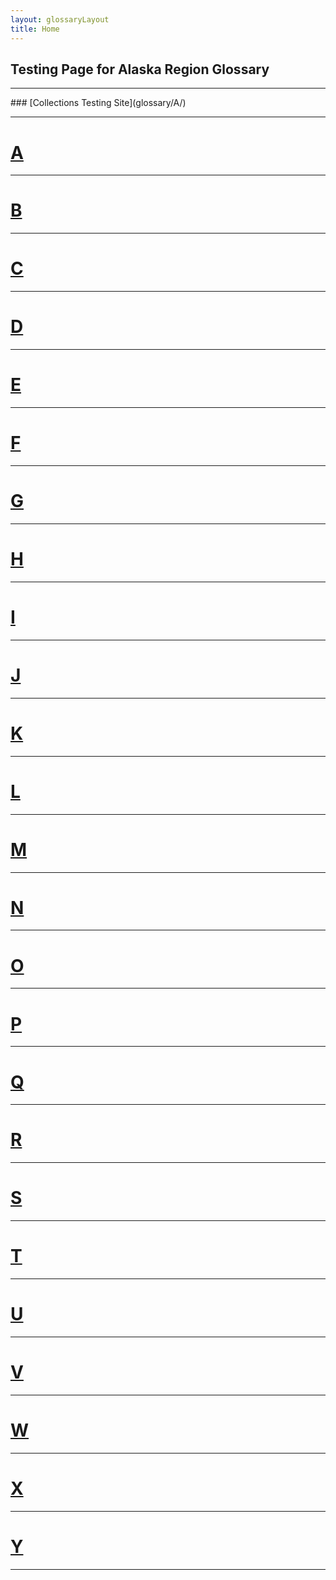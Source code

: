 ```yaml
---
layout: glossaryLayout
title: Home
---
```


## Testing Page for Alaska Region Glossary
<hr>
### [Collections Testing Site](glossary/A/)

___


# [**A**](https://ironrico.github.io/TestGlossary/A) 
---
# [**B**](https://ironrico.github.io/TestGlossary/B)
---
# [**C**](https://ironrico.github.io/TestGlossary/C) 
---
# [**D**](https://ironrico.github.io/TestGlossary/D) 
---
# [**E**](https://ironrico.github.io/TestGlossary/E)
---
# [**F**](https://ironrico.github.io/TestGlossary/F) 
---
# [**G**](https://ironrico.github.io/TestGlossary/G) 
---
# [**H**](https://ironrico.github.io/TestGlossary/H) 
---
# [**I**](https://ironrico.github.io/TestGlossary/I)
---
# [**J**](https://ironrico.github.io/TestGlossary/J) 
---
# [**K**](https://ironrico.github.io/TestGlossary/K) 
---
# [**L**](https://ironrico.github.io/TestGlossary/L) 
---
# [**M**](https://ironrico.github.io/TestGlossary/M) 
---
# [**N**](https://ironrico.github.io/TestGlossary/N) 
---
# [**O**](https://ironrico.github.io/TestGlossary/O) 
---
# [**P**](https://ironrico.github.io/TestGlossary/P)
---
# [**Q**](https://ironrico.github.io/TestGlossary/Q)
---
# [**R**](https://ironrico.github.io/TestGlossary/R) 
---
# [**S**](https://ironrico.github.io/TestGlossary/S) 
---
# [**T**](https://ironrico.github.io/TestGlossary/T) 
---
# [**U**](https://ironrico.github.io/TestGlossary/U)
---
# [**V**](https://ironrico.github.io/TestGlossary/V) 
---
# [**W**](https://ironrico.github.io/TestGlossary/W) 
---
# [**X**](https://ironrico.github.io/TestGlossary/X) 
---
# [**Y**](https://ironrico.github.io/TestGlossary/Y) 
---





